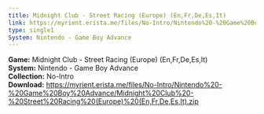```yaml
---
title: Midnight Club - Street Racing (Europe) (En,Fr,De,Es,It)
link: https://myrient.erista.me/files/No-Intro/Nintendo%20-%20Game%20Boy%20Advance/Midnight%20Club%20-%20Street%20Racing%20(Europe)%20(En,Fr,De,Es,It).zip
type: single1
System: Nintendo - Game Boy Advance
---
```

<b>Game:</b> Midnight Club - Street Racing (Europe) (En,Fr,De,Es,It)<br>
<b>System:</b> Nintendo - Game Boy Advance<br>
<b>Collection:</b> No-Intro<br>
<b>Download:</b> https://myrient.erista.me/files/No-Intro/Nintendo%20-%20Game%20Boy%20Advance/Midnight%20Club%20-%20Street%20Racing%20(Europe)%20(En,Fr,De,Es,It).zip